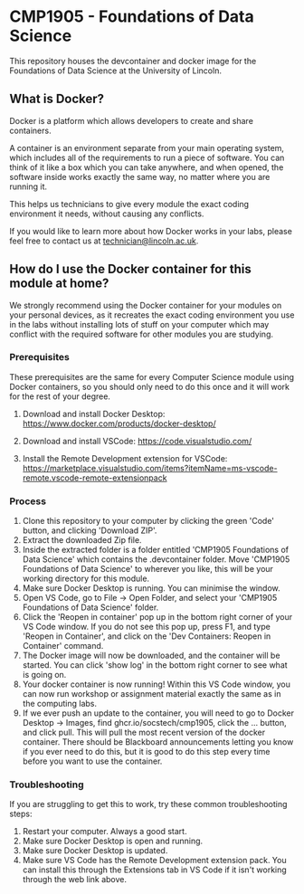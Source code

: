 # CMP1905 - Foundations of Data Science
This repository houses the devcontainer and docker image for the Foundations of Data Science at the University of Lincoln.
## What is Docker?
Docker is a platform which allows developers to create and share containers.

A container is an environment separate from your main operating system, which includes all of the requirements to run a piece of software. You can think of it like a box which you can take anywhere,
and when opened, the software inside works exactly the same way, no matter where you are running it.

This helps us technicians to give every module the exact coding environment it needs, without causing any conflicts.

If you would like to learn more about how Docker works in your labs, please feel free to contact us at technician@lincoln.ac.uk.

## How do I use the Docker container for this module at home?

We strongly recommend using the Docker container for your modules on your personal devices, as it recreates the exact coding environment you use in the labs without installing lots of stuff on your computer which may conflict with the required software for other modules you are studying.

### Prerequisites

These prerequisites are the same for every Computer Science module using Docker containers, so you should only need to do this once and it will work for the rest of your degree.

1. Download and install Docker Desktop: https://www.docker.com/products/docker-desktop/

2. Download and install VSCode: https://code.visualstudio.com/

3. Install the Remote Development extension for VSCode: https://marketplace.visualstudio.com/items?itemName=ms-vscode-remote.vscode-remote-extensionpack

### Process

1. Clone this repository to your computer by clicking the green 'Code' button, and clicking 'Download ZIP'.
2. Extract the downloaded Zip file.
3. Inside the extracted folder is a folder entitled 'CMP1905 Foundations of Data Science' which contains the .devcontainer folder. Move 'CMP1905 Foundations of Data Science' to wherever you like, this will be your working directory for this module.
4. Make sure Docker Desktop is running. You can minimise the window.
5. Open VS Code, go to File -> Open Folder, and select your 'CMP1905 Foundations of Data Science' folder.
6. Click the 'Reopen in container' pop up in the bottom right corner of your VS Code window. If you do not see this pop up, press F1, and type 'Reopen in Container', and click on the 'Dev Containers: Reopen in Container' command.
7. The Docker image will now be downloaded, and the container will be started. You can click 'show log' in the bottom right corner to see what is going on.
8. Your docker container is now running! Within this VS Code window, you can now run workshop or assignment material exactly the same as in the computing labs.
9. If we ever push an update to the container, you will need to go to Docker Desktop -> Images, find ghcr.io/socstech/cmp1905, click the ... button, and click pull. This will pull the most recent version of the docker container. There should be Blackboard announcements letting you know if you ever need to do this, but it is good to do this step every time before you want to use the container.

### Troubleshooting

If you are struggling to get this to work, try these common troubleshooting steps:

1. Restart your computer. Always a good start.
2. Make sure Docker Desktop is open and running.
3. Make sure Docker Desktop is updated.
4. Make sure VS Code has the Remote Development extension pack. You can install this through the Extensions tab in VS Code if it isn't working through the web link above.
